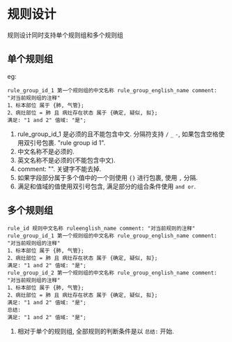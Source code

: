 # 规则设计
规则设计同时支持单个规则组和多个规则组
## 单个规则组
eg:
```text
rule_group_id_1 第一个规则组的中文名称 rule_group_english_name comment: "对当前规则组的注释"
1、标本部位 属于 {肺, 气管};
2、病灶部位 = 肺 且 病灶存在状态 属于 {确定, 疑似, 拟};
满足: "1 and 2" 值域: "是";
```
1. rule_group_id_1 是必须的且不能包含中文. 分隔符支持 `/` `_` `-`, 如果包含空格使用双引号包裹. "rule group id 1".
2. 中文名称不是必须的.
3. 英文名称不是必须的(不能包含中文).
4. comment: "". 关键字不能去掉.
5. 如果字段部分属于多个值中的一个则使用 `{}` 进行包裹, 使用 `,` 分隔.
6. 满足和值域的值使用双引号包含, 满足部分的组合条件使用 `and or`.  


## 多个规则组
```text
rule_id 规则中文名称 ruleenglish_name comment: "对当前规则的注释"
rule_group_id_1 第一个规则组的中文名称 rule_group_english_name comment: "对当前规则组的注释"
1、标本部位 属于 {肺, 气管};
2、病灶部位 = 肺 且 病灶存在状态 属于 {确定, 疑似, 拟};
满足: "1 and 2" 值域: "是";
rule_group_id_2 第一个规则组的中文名称 rule_group_english_name comment: "对当前规则组的注释"
1、标本部位 属于 {肺, 气管};
2、病灶部位 = 肺 且 病灶存在状态 属于 {确定, 疑似, 拟};
满足: "1 and 2" 值域: "是";
总结:
满足: "1 and 2" 值域: "是";
```
1. 相对于单个的规则组, 全部规则的判断条件是以 `总结:` 开始.